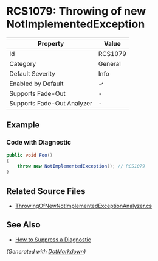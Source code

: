 # RCS1079: Throwing of new NotImplementedException

| Property                    | Value    |
| --------------------------- | -------- |
| Id                          | RCS1079  |
| Category                    | General  |
| Default Severity            | Info     |
| Enabled by Default          | &#x2713; |
| Supports Fade\-Out          | \-       |
| Supports Fade\-Out Analyzer | \-       |

## Example

### Code with Diagnostic

```csharp
public void Foo()
{
    throw new NotImplementedException(); // RCS1079
}
```

## Related Source Files

* [ThrowingOfNewNotImplementedExceptionAnalyzer.cs](../../src/Analyzers/CSharp/Analysis/ThrowingOfNewNotImplementedExceptionAnalyzer.cs)

## See Also

* [How to Suppress a Diagnostic](../HowToConfigureAnalyzers.md#how-to-suppress-a-diagnostic)

*\(Generated with [DotMarkdown](http://github.com/JosefPihrt/DotMarkdown)\)*